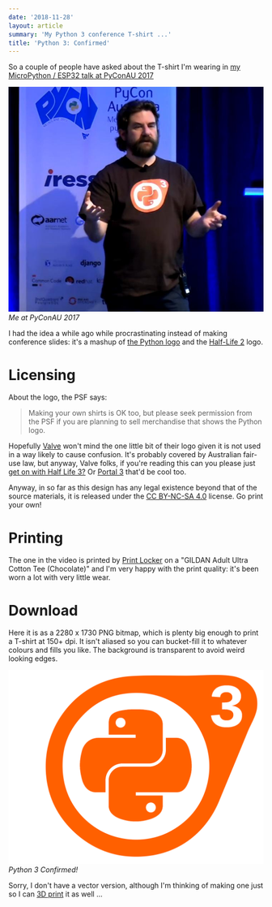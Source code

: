 ```yaml
---
date: '2018-11-28'
layout: article
summary: 'My Python 3 conference T-shirt ...'
title: 'Python 3: Confirmed'
---
```


So a couple of people have asked about the T-shirt I'm wearing in 
[my MicroPython / ESP32 talk at PyConAU 2017](https://www.youtube.com/watch?v=6N1hNRDkm0o)

![Me at PyConAU 2017](img/screenshot.jpg)
*Me at PyConAU 2017*

I had the idea a while ago while procrastinating instead of making
conference slides: it's a mashup of
[the Python logo](https://www.python.org/community/logos/) and the
[Half-Life 2](https://en.wikipedia.org/wiki/Half-Life_2) logo.

# Licensing

About the logo, the PSF says:

> Making your own shirts is OK too, but please seek permission from
> the PSF if you are planning to sell merchandise that shows the Python logo.

Hopefully [Valve](https://www.valvesoftware.com/en/) won't mind the one
little bit of their logo given it is not used in a way likely to cause confusion.
It's probably covered by Australian fair-use law, but anyway, Valve folks,
if you're reading this can you please just 
[get on with Half Life 3?](https://www.techradar.com/au/news/gaming/half-life-3-release-date-news-and-rumours-1290663)
Or [Portal 3](https://www.looper.com/48490/valve-wont-make-portal-3/)
that'd be cool too.

Anyway, in so far as this design has any legal existence beyond that
of the source materials, it is released under the
[CC BY-NC-SA 4.0](https://creativecommons.org/licenses/by-nc-sa/4.0/)
license.  Go print your own!

# Printing

The one in the video is printed by [Print Locker](https://printlocker.com.au/) on a
"GILDAN Adult Ultra Cotton Tee (Chocolate)"
and I'm very happy with the print quality: it's been worn a lot with
very little wear.

# Download

Here it is as a 2280 x 1730 PNG bitmap, which is plenty big enough to
print a T-shirt at 150+ dpi.  It isn't aliased so you can bucket-fill
it to whatever colours and fills you like.  The background is transparent
to avoid weird looking edges.

![Python 3 Confirmed](img/python3confirmed.png)
*Python 3 Confirmed!*

Sorry, I don't have a vector version, although I'm thinking of 
making one just so I can [3D print](/tag/3dprint/) it as well ...

